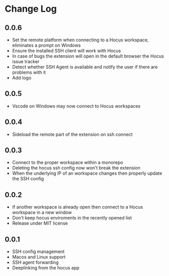 # Change Log

## 0.0.6

- Set the remote platform when connecting to a Hocus workspace, eliminates a prompt on Windows
- Ensure the installed SSH client will work with Hocus
- In case of bugs the extension will open in the default browser the Hocus issue tracker
- Detect whether SSH Agent is available and notify the user if there are problems with it
- Add logo

## 0.0.5

- Vscode on Windows may now connect to Hocus workspaces

## 0.0.4

- Sideload the remote part of the extension on ssh connect

## 0.0.3

- Connect to the proper workspace within a monorepo
- Deleting the hocus ssh config now won't break the extension
- When the underlying IP of an workspace changes then properly update the SSH config

## 0.0.2

- If another workspace is already open then connect to a Hocus workspace in a new window
- Don't keep hocus enviroments in the recently opened list
- Release under MIT license

## 0.0.1

- SSH config management
- Macos and Linux support
- SSH agent forwarding
- Deeplinking from the hocus app

